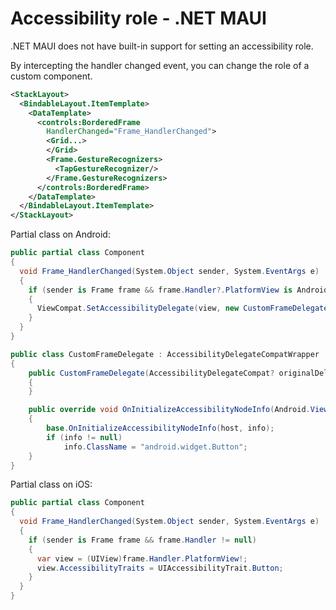 # Accessibility role - .NET MAUI

.NET MAUI does not have built-in support for setting an accessibility role.

By intercepting the handler changed event, you can change the role of a custom component.

```xml title="Component.xaml"
<StackLayout>
  <BindableLayout.ItemTemplate>
    <DataTemplate>
      <controls:BorderedFrame
        HandlerChanged="Frame_HandlerChanged">
        <Grid...>
        </Grid>
        <Frame.GestureRecognizers>
          <TapGestureRecognizer/>
        </Frame.GestureRecognizers>
      </controls:BorderedFrame>
    </DataTemplate>
  </BindableLayout.ItemTemplate>
</StackLayout>
```

Partial class on Android:

```csharp title="Component.Android.cs"
public partial class Component
{
  void Frame_HandlerChanged(System.Object sender, System.EventArgs e)
  {
    if (sender is Frame frame && frame.Handler?.PlatformView is Android.Widget.FrameLayout view)
    {
      ViewCompat.SetAccessibilityDelegate(view, new CustomFrameDelegate(ViewCompat.GetAccessibilityDelegate(view)));
    }
  }
}

public class CustomFrameDelegate : AccessibilityDelegateCompatWrapper
{
    public CustomFrameDelegate(AccessibilityDelegateCompat? originalDelegate) : base(originalDelegate)
    {
    }

    public override void OnInitializeAccessibilityNodeInfo(Android.Views.View host, AccessibilityNodeInfoCompat info)
    {
        base.OnInitializeAccessibilityNodeInfo(host, info);
        if (info != null)
            info.ClassName = "android.widget.Button";
    }
}
```

Partial class on iOS:

```csharp title="Component.iOS.cs"
public partial class Component
{
  void Frame_HandlerChanged(System.Object sender, System.EventArgs e)
  {
    if (sender is Frame frame && frame.Handler != null)
    {
      var view = (UIView)frame.Handler.PlatformView!;
      view.AccessibilityTraits = UIAccessibilityTrait.Button;
    }
  }
}
```
